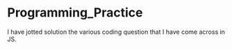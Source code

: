 # Programming_Practice
I have jotted solution the various coding question that I have come across in JS.
